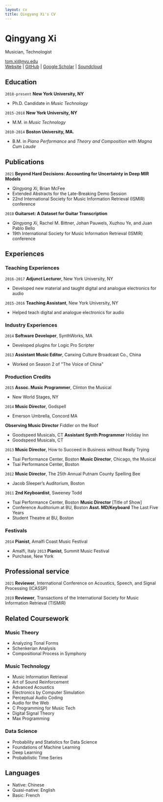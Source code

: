 ```yaml
---
layout: cv
title: Qingyang Xi's CV
---
```

# Qingyang Xi
Musician, Technologist

<div id="webaddress">
    <a href="tom.xi@nyu.edu">tom.xi@nyu.edu</a><br/>
    <a href="https://tomxi.weebly.com/">Website</a> |
    <a href="https://github.com/tomxi/">GitHub</a> |
    <a href="https://scholar.google.com/citations?hl=en&user=uWxe6-AAAAAJ">Google Scholar</a> |
    <a href="https://soundcloud.com/tom-xi">Soundcloud</a>
</div>
 
## Education
`2018-present`
__New York University, NY__
- Ph.D. Candidate in *Music Technology*

`2015-2018`
__New York University, NY__
- M.M. in *Music Technology*

`2010-2014`
__Boston University, MA.__
- B.M. in *Piano Performance* and *Theory and Composition* with *Magna Cum Laude*

## Publications
`2021`
__Beyond Hard Decisions: Accounting for Uncertainty in Deep MIR Models​__
- _Qingyang Xi_, Brian McFee
- Extended Abstracts for the Late-Breaking Demo Session
- 22nd International Society for Music Information Retrieval (ISMIR) conference

`2018`
​__Guitarset: A Dataset for Guitar Transcription__
- _Qingyang Xi_, Rachel M. Bittner, Johan Pauwels, Xuzhou Ye, and Juan Pablo Bello
- 19th International Society for Music Information Retrieval (ISMIR) conference


## Experiences
### Teaching Experiences
`2016-2017`
__Adjunct Lecturer__, New York University, NY
- Developed new material and taught digital and analogue electronics for audio

`2015-2016`
__Teaching Assistant__, New York University, NY
- Helped teach digital and analogue electronics for audio

### Industry Experiences
`2014`
__Software Developer__, SynthWorks, MA
- Developed plugins for Logic Pro Scripter

`2013`
__Assistant Music Editor__, Canxing Culture Broadcast Co., China
- Worked on Season 2 of "The Voice of China"

### Production Credits
`2015`
__Assoc. Music Programmer__, Clinton the Musical 
- New World Stages, NY

`2014`
__Music Director__, Godspell 
- Emerson Umbrella, Concord MA

__Observing Music Director__ Fiddler on the Roof 
- Goodspeed Musicals, CT
__Assistant Synth Programmer__ Holiday Inn 
- Goodspeed Musicals, CT

`2013`
__Music Director__, How to Succeed in Business without Really Trying
- Tsai Performance Center, Boston
__Music Director__, Chicago, the Musical 
- Tsai Performance Center, Boston

`2012`
__Music Director__, The 25th Annual Putnam County Spelling Bee
- Jacob Sleeper’s Auditorium, Boston 

`2011`
__2nd Keyboardist__, Sweeney Todd 
- Tsai Performance Center, Boston
__Music Director__ [Title of Show] 
- Conference Auditorium at BU, Boston
__Asst. MD/Keyboard__ The Last Five Years 
- Student Theatre at BU, Boston

### Festivals
`2014`
__Pianist__, Amalfi Coast Music Festival
- Amalfi, Italy
`2013`
__Pianist__, Summit Music Festival
- Purchase, New York

## Professional service
`2021`
__Reviewer__, International Conference on Acoustics, Speech, and Signal Processing (ICASSP)

`2019`
__Reviewer__, Transactions of the International Society for Music Information Retrieval (TISMIR)

## Related Coursework
### Music Theory
- Analyzing Tonal Forms
- Schenkerian Analysis
- Compositional Process in Symphony
### Music Technology
- Music Information Retrieval
- Art of Sound Reinforcement
- Advanced Acoustics
- Electronics by Computer Simulation
- Perceptual Audio Coding
- Audio for the Web
- C Programming for Music Tech
- Digital Signal Theory
- Max Programming
### Data Science
- Probability and Statistics for Data Science
- Foundations of Machine Learning 
- Deep Learning
- Probabilistic Time Series

## Languages
- Native: Chinese
- Quasi-native: English
- Basic: French


